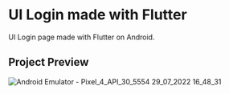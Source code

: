 # UI Login made with Flutter

UI Login page made with Flutter on Android.

## Project Preview

![Android Emulator - Pixel_4_API_30_5554 29_07_2022 16_48_31](https://user-images.githubusercontent.com/46961710/181733425-17c39bb6-b41e-4f34-8ff5-1cbaa78f0f90.png)
